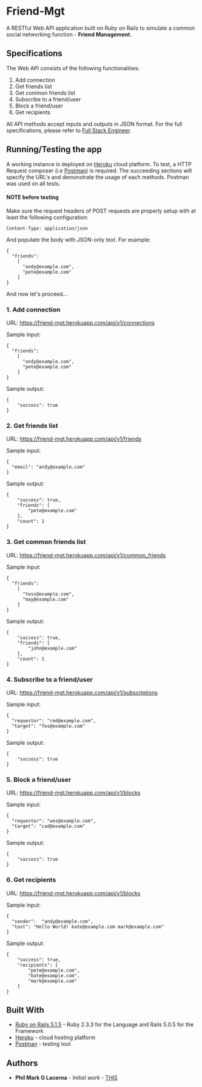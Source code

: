 # Friend-Mgt

A RESTful Web API application built on Ruby on Rails to simulate a common social networking function - **Friend Management**.

## Specifications

The Web API consists of the following functionalities:
1. Add connection
2. Get friends list
3. Get common friends list
4. Subscribe to a friend/user
5. Block a friend/user
6. Get recipients

All API methods accept inputs and outputs in JSON format.
For the full specifications, please refer to [Full Stack Engineer](https://gist.github.com/winston/51d26e4587b5e0bbf03fcad558111c08).

## Running/Testing the app

A working instance is deployed on [Heroku](https://www.heroku.com/) cloud platform. To test, a HTTP Request composer (i.e [Postman](https://www.getpostman.com)) is required. The succeeding sections will specify the URL's and demonstrate the usage of each methods. Postman was used on all tests.

#### NOTE before testing
Make sure the request headers of POST requests are properly setup with at least the following configuration:
```
Content-Type: application/json
```
And populate the body with JSON-only text. For example:
```
{
  "friends":
    [
      "andy@example.com",
      "pete@example.com"
    ]
}
```
And now let's proceed...

### 1. Add connection

URL: https://friend-mgt.herokuapp.com/api/v1/connections

Sample input:
```
{
  "friends":
    [
      "andy@example.com",
      "pete@example.com"
    ]
}
```
Sample output:
```
{
    "success": true
}
```

### 2. Get friends list

URL: https://friend-mgt.herokuapp.com/api/v1/friends

Sample input:
```
{
  "email": "andy@example.com"
}
```
Sample output:
```
{
    "success": true,
    "friends": [
        "pete@example.com"
    ],
    "count": 1
}
```

### 3. Get common friends list
URL: https://friend-mgt.herokuapp.com/api/v1/common_friends

Sample input:
```
{
  "friends":
    [
      "tess@example.com",
      "may@example.com"
    ]
}
```
Sample output:
```
{
    "success": true,
    "friends": [
        "john@example.com"
    ],
    "count": 1
}
```

### 4. Subscribe to a friend/user
URL: https://friend-mgt.herokuapp.com/api/v1/subscriptions

Sample input:
```
{
  "requestor": "red@example.com",
  "target": "fes@example.com"
}
```
Sample output:
```
{
    "success": true
}
```

### 5. Block a friend/user
URL: https://friend-mgt.herokuapp.com/api/v1/blocks

Sample input:
```
{
  "requestor": "wes@example.com",
  "target": "cad@example.com"
}
```
Sample output:
```
{
    "success": true
}
```

### 6. Get recipients
URL: https://friend-mgt.herokuapp.com/api/v1/blocks

Sample input:
```
{
  "sender":  "andy@example.com",
  "text": "Hello World! kate@example.com mark@example.com"
}
```
Sample output:
```
{
    "success": true,
    "recipients": [
        "pete@example.com",
        "kate@example.com",
        "mark@example.com"
    ]
}
```

## Built With

* [Ruby on Rails 5.1.5](http://rubyonrails.org) - Ruby 2.3.3 for the Language and Rails 5.0.5 for the Framework
* [Heroku](https://www.heroku.com/) - cloud hosting platform
* [Postman](https://www.getpostman.com/) - testing tool

## Authors

* **Phil Mark G Lacerna** - *Initial work* - [THIS](https://github.com/phyllac/friend-mgt)

